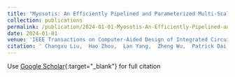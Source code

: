 ```yaml
---
title: "Myosotis: An Efficiently Pipelined and Parameterized Multi-Scalar Multiplication Architecture via Data Sharing"
collection: publications
permalink: /publication/2024-01-01-Myosotis-An-Efficiently-Pipelined-and-Parameterized-Multi-Scalar-Multiplication-Architecture-via-Data-Sharing
date: 2024-01-01
venue: 'IEEE Transactions on Computer-Aided Design of Integrated Circuits and Systems'
citation: ' Changxu Liu,  Hao Zhou,  Lan Yang,  Zheng Wu,  Patrick Dai,  Yinlong Li,  Shiyong Wu,  Fan Yang, &quot;Myosotis: An Efficiently Pipelined and Parameterized Multi-Scalar Multiplication Architecture via Data Sharing.&quot; IEEE Transactions on Computer-Aided Design of Integrated Circuits and Systems, 2024.'
---
```

Use [Google Scholar](https://scholar.google.com/scholar?q=Myosotis:+An+Efficiently+Pipelined+and+Parameterized+Multi+Scalar+Multiplication+Architecture+via+Data+Sharing){:target="_blank"} for full citation